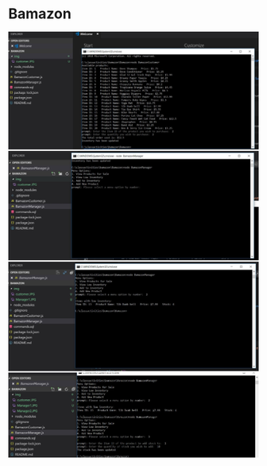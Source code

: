 # Bamazon

![BAmazon Image](img/customer.jpg)
![BAmazon Image](img/Manager1.jpg)
![BAmazon Image](img/Manager2.jpg)
![BAmazon Image](img/Manager3.jpg)